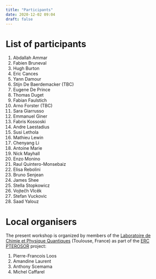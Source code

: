 ```yaml
---
title: "Participants"
date: 2020-12-02 09:04
draft: false
---
```


# List of participants

1. Abdallah Ammar <!-- aammar@irsamc.ups-tlse.fr -->
1. Fabien Bruneval <!-- fabien.bruneval@cea.fr -->
1. Hugh Burton <!-- hgaburton@gmail.com -->
1. Eric Cances <!-- cances@cermics.enpc.fr -->
1. Yann Damour <!-- ydamour@irsamc.ups-tlse.fr -->
1. Stijn De Baerdemacker (TBC) <!-- stijn.debaerdemacker@unb.ca -->
1. Eugene De Prince <!-- adeprince@fsu.edu -->
1. Thomas Duget <!-- thomas.duguet@cea.fr -->
1. Fabian Faulstich <!-- faulsf@rpi.edu -->
1. Arno Forster (TBC) <!-- a.t.l.foerster@vu.nl -->
1. Sara Giarrusso <!-- sara.giarrusso@universite-paris-saclay.fr -->
1. Emmanuel Giner <!-- giner.emmanuel@gmail.com -->
1. Fabris Kossoski <!-- fkossoski@irsamc.ups-tlse.fr -->
1. Andre Laestadius <!-- andre.laestadius@kjemi.uio.no -->
1. Susi Lethola <!-- susi.lehtola@helsinki.fi -->
1. Mathieu Lewin <!-- mathieu.lewin@math.cnrs.fr -->
1. Chenyang Li <!-- chenyang.li@bnu.edu.cn -->
1. Antoine Marie <!-- amarie@irsamc.ups-tlse.fr -->
1. Nick Mayhall <!-- mathieu.lewin@math.cnrs.fr -->
1. Enzo Monino <!-- monino.enzo@gmail.com -->
1. Raul Quintero-Monsebaiz <!-- raulmon88@gmail.com -->
1. Elisa Rebolini <!-- rebolini@ill.fr -->
1. Bruno Senjean <!-- bsenjean@gmail.com -->
1. James Shee <!-- js327@rice.edu -->
1. Stella Stopkowicz <!-- stella.stopkowicz@uni-saarland.de -->
1. Vojtečh Vlcěk <!-- vlcek@chem.ucsb.edu -->
1. Stefan Vuckovic <!-- stefanvuckovic1@gmail.com -->
1. Saad Yalouz <!-- vlcek@chem.ucsb.edu -->

# Local organisers 

The present workshop is organized by members of the [Laboratoire de Chimie et Physique Quantiques](https://www.lcpq.ups-tlse.fr/?lang=en) (Toulouse, France) as part of the [ERC PTEROSOR](https://lcpq.github.io/PTEROSOR/) project:
<br>
1. Pierre-Francois Loos	<!-- loos@irsamc.ups-tlse.fr -->
1. Amandine Laurent <!-- amandine.laurent@irsamc.ups-tlse.fr -->
1. Anthony Scemama <!-- scemama@gmail.com -->
1. Michel Caffarel <!-- michel.caffarel@gmail.com -->

